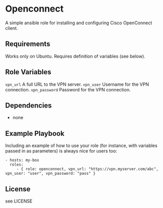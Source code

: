 Openconnect
=========

A simple ansible role for installing and configuring Cisco OpenConnect client. 

Requirements
------------

Works only on Ubuntu. Requires definition of variables (see below). 

Role Variables
--------------
`vpn_url` A full URL to the VPN server.
`vpn_user` Username for the VPN connection.
`vpn_password` Password for the VPN connection.

Dependencies
------------

* none

Example Playbook
----------------

Including an example of how to use your role (for instance, with variables passed in as parameters) is always nice for users too:

    - hosts: my-box
      roles:
         - { role: openconnect, vpn_url: "https://vpn.myserver.com/abc", vpn_user: "user", vpn_password: "pass" }


License
-------

see LICENSE

